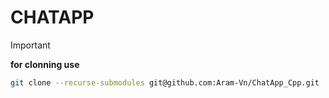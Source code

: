 # CHATAPP

> [!IMPORTANT]
> 
> **for clonning use**
>```bash
> git clone --recurse-submodules git@github.com:Aram-Vn/ChatApp_Cpp.git 
>
